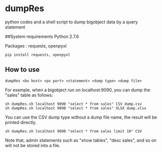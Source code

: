 # dumpRes 
python codes and a shell script to dump bigobject data by a query statement

##System requirements
Python 2.7.6

Packages : requests, openpyxl

    pip install requests, openpyxl

## How to use

    dumpRes <bo host> <po port> <statement> <dump type> <dump file>
  
For example, when a bigobject run on localhost:9090, you can dump the "sales" table as follows:

    sh dumpRes.sh localhost 9090 "select * from sales" CSV dump.csv
    sh dumpRes.sh localhost 9090 "select * from sales" XLSX dump.xlsx
  
You can use the CSV dump type without a dump file name, the result will be printed directly.

    sh dumpRes.sh localhost 9090 "select * from sales limit 10" CSV

Note that, admin statements such as "show tables", "desc sales", and so on will not be stored into a file. 



